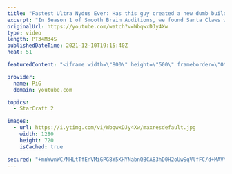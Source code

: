 ```yaml
---
title: "Fastest Ultra Nydus Ever: Has this guy created a new dumb build? Smooth Brain Auditions Season 2 Ep1"
excerpt: "In Season 1 of Smooth Brain Auditions, we found Santa Claws who wowed us with such smooth noggin' moves that we started a YT series just for him. In Season 2, the competition heats up and the auditions are getting even better! Who will be our next Smooth Brain?  0:00 Audition 1 13:14 Audition 2 21:45"
originalUrl: https://youtube.com/watch?v=WbqwxDJy4Xw
type: video
length: PT34M34S
publishedDateTime: 2021-12-10T19:15:40Z
heat: 51

featuredContent: "<iframe width=\"800\" height=\"500\" frameborder=\"0\" src=\"https://www.youtube.com/embed/WbqwxDJy4Xw\" allow=\"accelerometer; autoplay; encrypted-media; gyroscope; picture-in-picture\" allowfullscreen></iframe>"

provider:
  name: PiG
  domain: youtube.com

topics:
  - StarCraft 2

images:
  - url: https://i.ytimg.com/vi/WbqwxDJy4Xw/maxresdefault.jpg
    width: 1280
    height: 720
    isCached: true

secured: "+mnWwnWC/NHLtTfEnVMiGPG8Y5KHYNabnQBCA83hD0H2oUwSqVlfFC/d+MAVY1c9YMbeFVS1vLmeyXzIec0qaIeG4abw3SLUOVkjS6Kyr1cXowR2EcRTUDFA+NDO7eW8SIhi9mayj1nsuccQjRzvZ6iQZyMEwm2be601isLxLhSjJHR3iy+HPt2XrE74+LaZ6IHozJQH6wtV6d4J1WtkuJJa+pw66//fTee20HP+KHn2Be0nOdY5H4KyA5EFvVoV6kMiIRZAPExEugUVtFOcjd6lm6+HEaFAle6Iqjueo951c/9EALmRmXP3SmHzy7FYSlXC9bkbFvS4HmGF3hk+X6CFFxLEqWwnF9qHd0hac7QFWeqM0ASYgT7ltb79vy8oX1ivanYB/vw1AqRN+pm3dAj6Qrgk5NqHnkkklKHpdd4=;PVUeh9EAgsBHMyqVaAt9gQ=="
---
```



